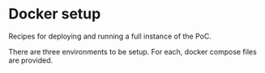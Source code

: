 # Docker setup

Recipes for deploying and running a full instance of the PoC.

There are three environments to be setup. For each, docker compose files are provided.
